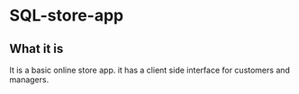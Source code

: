 # SQL-store-app

## What it is

It is a basic online store app. it has a client side interface for customers and managers.
